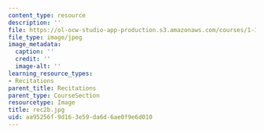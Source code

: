 ```yaml
---
content_type: resource
description: ''
file: https://ol-ocw-studio-app-production.s3.amazonaws.com/courses/1-124j-foundations-of-software-engineering-fall-2000/aa95256f9d163e59da6d6ae0f9e6d010_rec2b.jpg
file_type: image/jpeg
image_metadata:
  caption: ''
  credit: ''
  image-alt: ''
learning_resource_types:
- Recitations
parent_title: Recitations
parent_type: CourseSection
resourcetype: Image
title: rec2b.jpg
uid: aa95256f-9d16-3e59-da6d-6ae0f9e6d010
---
```

